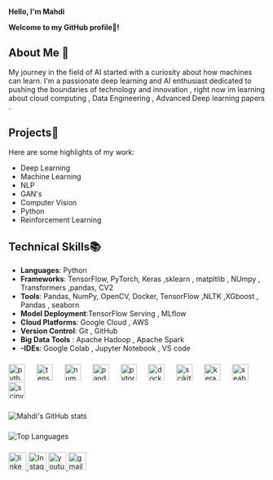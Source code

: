 <h4 align="left">Hello, I'm Mahdi

Welcome to my GitHub profile🚀! 

## **About Me 🎯**
My journey in the field of AI started with a curiosity about how machines can learn. I'm a passionate deep learning and AI enthusiast dedicated to pushing the boundaries of technology and innovation , right now im learning about cloud computing , Data Engineering , Advanced Deep learning papers . 

## **Projects📑**
Here are some highlights of my work:
- Deep Learning
- Machine Learning
- NLP
- GAN's
- Computer Vision
- Python
- Reinforcement Learning

## **Technical Skills📚**
- **Languages**: Python
- **Frameworks**: TensorFlow, PyTorch, Keras ,sklearn , matpltlib , NUmpy , Transformers ,pandas, CV2
- **Tools**: Pandas, NumPy, OpenCV, Docker, TensorFlow ,NLTK ,XGboost , Pandas , seaborn
- **Model Deployment**:TensorFlow Serving , MLflow
- **Cloud Platforms**: Google Cloud , AWS
- **Version Control**: Git , GitHub
- **Big Data Tools** : Apache Hadoop , Apache Spark
- **-IDEs**: Google Colab , Jupyter Notebook , VS code
###

<div align="left">
  <img src="https://cdn.jsdelivr.net/gh/devicons/devicon/icons/python/python-original.svg" height="32" alt="python logo"  />
  <img width="15" />
  <img src="https://cdn.jsdelivr.net/gh/devicons/devicon/icons/tensorflow/tensorflow-original.svg" height="32" alt="tensorflow logo"  />
  <img width="15" />
  <img src="https://cdn.jsdelivr.net/gh/devicons/devicon/icons/numpy/numpy-original.svg" height="32" alt="numpy logo"  />
  <img width="15" />
  <img src="https://cdn.jsdelivr.net/gh/devicons/devicon/icons/pandas/pandas-original.svg" height="32" alt="pandas logo"  />
  <img width="15" />
  <img src="https://cdn.jsdelivr.net/gh/devicons/devicon/icons/pytorch/pytorch-original.svg" height="32" alt="pytorch logo"  />
  <img width="15" />
  <img src="https://skillicons.dev/icons?i=docker" height="32" alt="docker logo"  />
  <img width="15" />
 <!-- Scikit-learn -->
  <img src="https://upload.wikimedia.org/wikipedia/commons/0/05/Scikit_learn_logo_small.svg" height="32" alt="scikit-learn logo" />
  <img width="15" />
  <!-- Keras -->
  <img src="https://upload.wikimedia.org/wikipedia/commons/a/ae/Keras_logo.svg" height="32" alt="keras logo" />
  <img width="15" />
  <!-- Seaborn -->
  <img src="https://seaborn.pydata.org/_static/logo-wide-lightbg.svg" height="32" alt="seaborn logo" />
  <img width="15" />
  <!-- SciPy -->
  <img src="https://upload.wikimedia.org/wikipedia/commons/b/b2/SCIPY_2.svg" height="32" alt="scipy logo" />
  <img width="15" />
</div>

###
![Mahdi's GitHub stats](https://github-readme-stats.vercel.app/api?username=mahdi-noori-ai&show_icons=true&theme=radical)
###
![Top Languages](https://github-readme-stats.vercel.app/api/top-langs/?username=mahdi-noori-ai&layout=compact&theme=radical)

###

<div align="left">
  <a href="https://www.linkedin.com/in/mahdi-noori-3b3822286/" target="_blank">
    <img src="https://img.shields.io/static/v1?message=LinkedIn&logo=linkedin&label=&color=0077B5&logoColor=white&labelColor=&style=flat" height="35" alt="linkedin logo"  />
<a href="https://www.instagram.com/mahdi.noori.ai/" target="_blank">
    <img src="https://img.shields.io/static/v1?message=Instagram&logo=instagram&label=&color=E4405F&logoColor=white&labelColor=&style=flat" height="35" alt="Instagram logo"  />
</a>
  <a href="https://www.youtube.com/@Mahdi-noori-ai" target="_blank">
    <img src="https://img.shields.io/static/v1?message=Youtube&logo=youtube&label=&color=FF0000&logoColor=white&labelColor=&style=flat" height="35" alt="youtube logo"  />
  </a>
  <a href="mahdi.noori.ai@gmail.com" target="_blank">
    <img src="https://img.shields.io/static/v1?message=Gmail&logo=gmail&label=&color=D14836&logoColor=white&labelColor=&style=flat" height="35" alt="gmail logo"  />
  </a>
</div>

###
